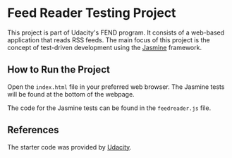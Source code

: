 # Feed Reader Testing Project

This project is part of Udacity's FEND program. It consists of a web-based application that reads RSS feeds. The main focus of this project is the concept of test-driven development using the [Jasmine](https://jasmine.github.io/) framework.


## How to Run the Project

Open the `index.html` file in your preferred web browser. The Jasmine tests will be found at the bottom of the webpage.

The code for the Jasmine tests can be found in the `feedreader.js` file.

## References

The starter code was provided by [Udacity](https://www.udacity.com).
